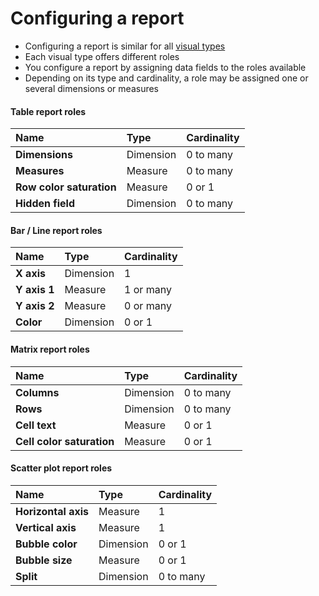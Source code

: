 # Configuring a report

* Configuring a report is similar for all [visual types](../choosing-a-visual-type.md)
* Each visual type offers different roles
* You configure a report by assigning data fields to the roles available
* Depending on its type and cardinality, a role may be assigned one or several dimensions or measures



#### Table report roles

| Name | Type | Cardinality |
| :--- | :--- | :--- |
| **Dimensions** | Dimension | 0 to many |
| **Measures** | Measure | 0 to many |
| **Row color saturation** | Measure | 0 or 1 |
| **Hidden field** | Dimension | 0 to many |

#### 

#### Bar / Line report roles

| Name | Type | Cardinality |
| :--- | :--- | :--- |
| **X axis** | Dimension | 1 |
| **Y axis 1** | Measure | 1 or many |
| **Y axis 2** | Measure | 0 or many |
| **Color** | Dimension | 0 or 1 |

#### 

#### Matrix report roles

| Name | Type | Cardinality |
| :--- | :--- | :--- |
| **Columns** | Dimension | 0 to many |
| **Rows** | Dimension | 0 to many |
| **Cell text** | Measure | 0 or 1 |
| **Cell color saturation** | Measure | 0 or 1 |

#### 

#### Scatter plot report roles

| Name | Type | Cardinality |
| :--- | :--- | :--- |
| **Horizontal axis** | Measure | 1 |
| **Vertical axis** | Measure | 1 |
| **Bubble color** | Dimension | 0 or 1 |
| **Bubble size** | Measure | 0 or 1 |
| **Split** | Dimension | 0 to many |

